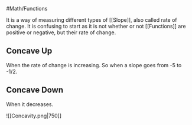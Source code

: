 #Math/Functions 

It is a way of measuring different types of [[Slope]], also called rate of change. It is confusing to start as it is not whether or not [[Functions]] are positive or negative, but their rate of change. 

## Concave Up
When the rate of change is increasing. So when a slope goes from -5 to -1/2.
## Concave Down  
When it decreases.

![[Concavity.png|750]]
